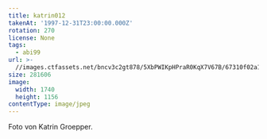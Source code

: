 ```yaml
---
title: katrin012
takenAt: '1997-12-31T23:00:00.000Z'
rotation: 270
license: None
tags:
  - abi99
url: >-
  //images.ctfassets.net/bncv3c2gt878/5XbPWIKpHPraR0KqX7V67B/67310f02a139b386fbaafacce45c4b22/katrin012_14691191362_o
size: 281606
image:
  width: 1740
  height: 1156
contentType: image/jpeg
---
```


Foto von Katrin Groepper.